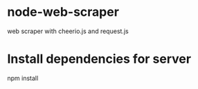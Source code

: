 # node-web-scraper
web scraper with cheerio.js and request.js


# Install dependencies for server
npm install
